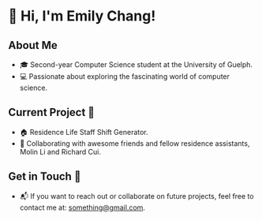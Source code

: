 # 🍒 Hi, I'm Emily Chang!
## About Me
- 🎓 Second-year Computer Science student at the University of Guelph.
- 💻 Passionate about exploring the fascinating world of computer science.
## Current Project 🚀
- 🏠 Residence Life Staff Shift Generator.
- 🤎 Collaborating with awesome friends and fellow residence assistants, Molin Li and Richard Cui.
## Get in Touch 📧
- 📬 If you want to reach out or collaborate on future projects, feel free to contact me at: something@gmail.com.
